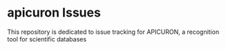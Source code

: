 # apicuron Issues
This repository is dedicated to issue tracking for APICURON, a recognition tool for scientific databases

